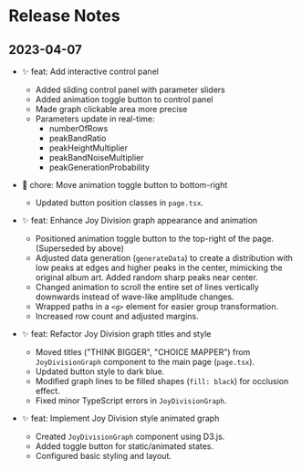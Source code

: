 # Release Notes

## 2023-04-07

- ✨ feat: Add interactive control panel

  - Added sliding control panel with parameter sliders
  - Added animation toggle button to control panel
  - Made graph clickable area more precise
  - Parameters update in real-time:
    - numberOfRows
    - peakBandRatio
    - peakHeightMultiplier
    - peakBandNoiseMultiplier
    - peakGenerationProbability

- 🔧 chore: Move animation toggle button to bottom-right
  - Updated button position classes in `page.tsx`.
- ✨ feat: Enhance Joy Division graph appearance and animation
  - Positioned animation toggle button to the top-right of the page. (Superseded by above)
  - Adjusted data generation (`generateData`) to create a distribution with low peaks at edges and higher peaks in the center, mimicking the original album art. Added random sharp peaks near center.
  - Changed animation to scroll the entire set of lines vertically downwards instead of wave-like amplitude changes.
  - Wrapped paths in a `<g>` element for easier group transformation.
  - Increased row count and adjusted margins.
- ✨ feat: Refactor Joy Division graph titles and style
  - Moved titles ("THINK BIGGER", "CHOICE MAPPER") from `JoyDivisionGraph` component to the main page (`page.tsx`).
  - Updated button style to dark blue.
  - Modified graph lines to be filled shapes (`fill: black`) for occlusion effect.
  - Fixed minor TypeScript errors in `JoyDivisionGraph`.
- ✨ feat: Implement Joy Division style animated graph
  - Created `JoyDivisionGraph` component using D3.js.
  - Added toggle button for static/animated states.
  - Configured basic styling and layout.

